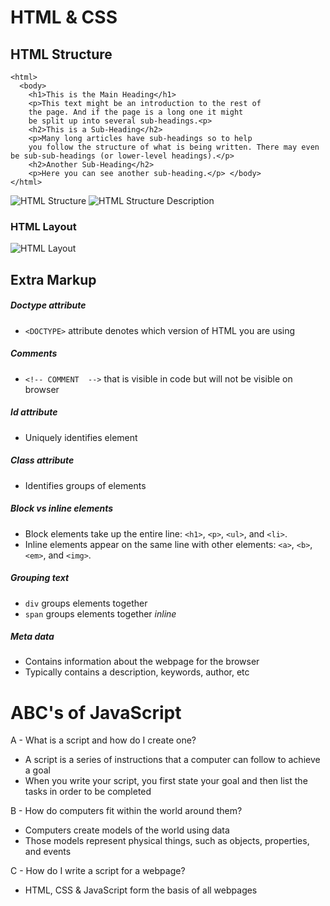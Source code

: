 # HTML & CSS

## HTML Structure
```
<html>
  <body>
    <h1>This is the Main Heading</h1>
    <p>This text might be an introduction to the rest of
    the page. And if the page is a long one it might
    be split up into several sub-headings.<p>
    <h2>This is a Sub-Heading</h2>
    <p>Many long articles have sub-headings so to help
    you follow the structure of what is being written. There may even be sub-sub-headings (or lower-level headings).</p>
    <h2>Another Sub-Heading</h2>
    <p>Here you can see another sub-heading.</p> </body>
</html>
```
![HTML Structure](images/html_structure.png)
![HTML Structure Description](images/html_structure_description.png)
### HTML Layout
![HTML Layout](images/html_layout.png)


## Extra Markup 

##### Doctype attribute
- `<DOCTYPE>` attribute denotes which version of HTML you are using

##### Comments
- `<!-- COMMENT  -->` that is visible in code but will not be visible on browser

##### Id attribute
- Uniquely identifies element

##### Class attribute
- Identifies groups of elements 

##### Block vs inline elements
 - Block elements take up the entire line: `<h1>`, `<p>`, `<ul>`, and `<li>`.
- Inline elements appear on the same line with other elements: `<a>`, `<b>`, `<em>`, and `<img>`.

##### Grouping text
- `div` groups elements together
- `span` groups elements together *inline*

##### Meta data
- Contains information about the webpage for the browser
- Typically contains a description, keywords, author, etc

# ABC's of JavaScript

  A - What is a script and how do I create one?

  - A script is a series of instructions that a computer can follow to achieve a goal
  - When you write your script, you first state your goal and then list the tasks in order to be completed

  B - How do computers fit within the world around them?

  - Computers create models of the world using data
  - Those models represent physical things, such as objects, properties, and events

  C - How do I write a script for a webpage?

  - HTML, CSS & JavaScript form the basis of all webpages